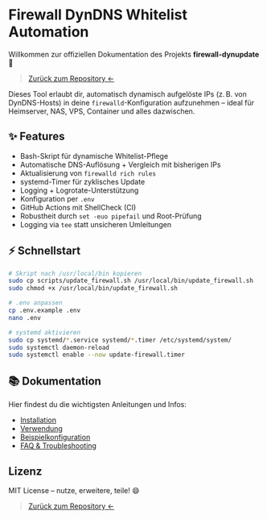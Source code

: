 # Firewall DynDNS Whitelist Automation

Willkommen zur offiziellen Dokumentation des Projekts **firewall-dynupdate** 🎯

> [Zurück zum Repository ←](https://github.com/EinsVier/firewall-dynupdate)

Dieses Tool erlaubt dir, automatisch dynamisch aufgelöste IPs (z. B. von DynDNS-Hosts) in deine `firewalld`-Konfiguration aufzunehmen – ideal für Heimserver, NAS, VPS, Container und alles dazwischen.

## ✨ Features

- Bash-Skript für dynamische Whitelist-Pflege
- Automatische DNS-Auflösung + Vergleich mit bisherigen IPs
- Aktualisierung von `firewalld rich rules`
- systemd-Timer für zyklisches Update
- Logging + Logrotate-Unterstützung
- Konfiguration per `.env`
- GitHub Actions mit ShellCheck (CI)
- Robustheit durch `set -euo pipefail` und Root-Prüfung
- Logging via `tee` statt unsicheren Umleitungen

## ⚡ Schnellstart

```bash
# Skript nach /usr/local/bin kopieren
sudo cp scripts/update_firewall.sh /usr/local/bin/update_firewall.sh
sudo chmod +x /usr/local/bin/update_firewall.sh

# .env anpassen
cp .env.example .env
nano .env

# systemd aktivieren
sudo cp systemd/*.service systemd/*.timer /etc/systemd/system/
sudo systemctl daemon-reload
sudo systemctl enable --now update-firewall.timer
```

## 📚 Dokumentation

Hier findest du die wichtigsten Anleitungen und Infos:

- [Installation](./installation.md)
- [Verwendung](./usage.md)
- [Beispielkonfiguration](./.env.example)
- [FAQ & Troubleshooting](./faq.md)

## Lizenz

MIT License – nutze, erweitere, teile! 😄

> [Zurück zum Repository ←](https://github.com/EinsVier/firewall-dynupdate)
